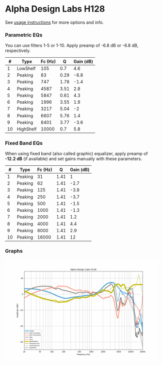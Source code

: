# Alpha Design Labs H128
See [usage instructions](https://github.com/jaakkopasanen/AutoEq#usage) for more options and info.

### Parametric EQs
You can use filters 1-5 or 1-10. Apply preamp of -6.8 dB or -6.8 dB, respectively.

|   # | Type      |   Fc (Hz) |    Q |   Gain (dB) |
|-----|-----------|-----------|------|-------------|
|   1 | LowShelf  |       105 | 0.7  |         4.6 |
|   2 | Peaking   |        83 | 0.29 |        -6.8 |
|   3 | Peaking   |       747 | 1.78 |        -1.4 |
|   4 | Peaking   |      4587 | 3.51 |         2.8 |
|   5 | Peaking   |      5847 | 0.61 |         4.3 |
|   6 | Peaking   |      1996 | 3.55 |         1.9 |
|   7 | Peaking   |      3217 | 5.04 |        -2   |
|   8 | Peaking   |      6607 | 5.76 |         1.4 |
|   9 | Peaking   |      8401 | 3.77 |        -3.6 |
|  10 | HighShelf |     10000 | 0.7  |         5.8 |

### Fixed Band EQs
When using fixed band (also called graphic) equalizer, apply preamp of **-12.2 dB** (if available) and set gains manually with these parameters.

|   # | Type    |   Fc (Hz) |    Q |   Gain (dB) |
|-----|---------|-----------|------|-------------|
|   1 | Peaking |        31 | 1.41 |         1   |
|   2 | Peaking |        62 | 1.41 |        -2.7 |
|   3 | Peaking |       125 | 1.41 |        -3.8 |
|   4 | Peaking |       250 | 1.41 |        -3.7 |
|   5 | Peaking |       500 | 1.41 |        -1.5 |
|   6 | Peaking |      1000 | 1.41 |        -1.3 |
|   7 | Peaking |      2000 | 1.41 |         1.2 |
|   8 | Peaking |      4000 | 1.41 |         4.4 |
|   9 | Peaking |      8000 | 1.41 |         2.9 |
|  10 | Peaking |     16000 | 1.41 |        12   |

### Graphs
![](./Alpha%20Design%20Labs%20H128.png)
